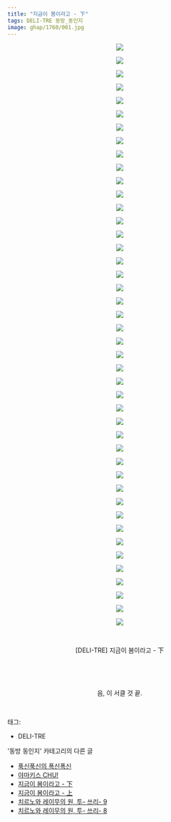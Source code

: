 ```yaml
---
title: "지금이 봄이라고 - 下"
tags: DELI-TRE 동방_동인지
image: ghap/1760/001.jpg
---
```

<div class="article">
<p style="text-align: center; clear: none; float: none;"><img src="{{ site.nasurl }}/ghap/1760/001.jpg"/></p>
<p style="text-align: center; clear: none; float: none;"><img src="{{ site.nasurl }}/ghap/1760/002.jpg"/></p>
<p style="text-align: center; clear: none; float: none;"><img src="{{ site.nasurl }}/ghap/1760/003.jpg"/></p>
<p style="text-align: center; clear: none; float: none;"><img src="{{ site.nasurl }}/ghap/1760/004.jpg"/></p>
<p style="text-align: center; clear: none; float: none;"><img src="{{ site.nasurl }}/ghap/1760/005.jpg"/></p>
<p style="text-align: center; clear: none; float: none;"><img src="{{ site.nasurl }}/ghap/1760/006.jpg"/></p>
<p style="text-align: center; clear: none; float: none;"><img src="{{ site.nasurl }}/ghap/1760/007.jpg"/></p>
<p style="text-align: center; clear: none; float: none;"><img src="{{ site.nasurl }}/ghap/1760/008.jpg"/></p>
<p style="text-align: center; clear: none; float: none;"><img src="{{ site.nasurl }}/ghap/1760/009.jpg"/></p>
<p style="text-align: center; clear: none; float: none;"><img src="{{ site.nasurl }}/ghap/1760/010.jpg"/></p>
<p style="text-align: center; clear: none; float: none;"><img src="{{ site.nasurl }}/ghap/1760/011.jpg"/></p>
<p style="text-align: center; clear: none; float: none;"><img src="{{ site.nasurl }}/ghap/1760/012.jpg"/></p>
<p style="text-align: center; clear: none; float: none;"><img src="{{ site.nasurl }}/ghap/1760/013.jpg"/></p>
<p style="text-align: center; clear: none; float: none;"><img src="{{ site.nasurl }}/ghap/1760/014.jpg"/></p>
<p style="text-align: center; clear: none; float: none;"><img src="{{ site.nasurl }}/ghap/1760/015.jpg"/></p>
<p style="text-align: center; clear: none; float: none;"><img src="{{ site.nasurl }}/ghap/1760/016.jpg"/></p>
<p style="text-align: center; clear: none; float: none;"><img src="{{ site.nasurl }}/ghap/1760/017.jpg"/></p>
<p style="text-align: center; clear: none; float: none;"><img src="{{ site.nasurl }}/ghap/1760/018.jpg"/></p>
<p style="text-align: center; clear: none; float: none;"><img src="{{ site.nasurl }}/ghap/1760/019.jpg"/></p>
<p style="text-align: center; clear: none; float: none;"><img src="{{ site.nasurl }}/ghap/1760/020.jpg"/></p>
<p style="text-align: center; clear: none; float: none;"><img src="{{ site.nasurl }}/ghap/1760/021.jpg"/></p>
<p style="text-align: center; clear: none; float: none;"><img src="{{ site.nasurl }}/ghap/1760/022.jpg"/></p>
<p style="text-align: center; clear: none; float: none;"><img src="{{ site.nasurl }}/ghap/1760/023.jpg"/></p>
<p style="text-align: center; clear: none; float: none;"><img src="{{ site.nasurl }}/ghap/1760/024.jpg"/></p>
<p style="text-align: center; clear: none; float: none;"><img src="{{ site.nasurl }}/ghap/1760/025.jpg"/></p>
<p style="text-align: center; clear: none; float: none;"><img src="{{ site.nasurl }}/ghap/1760/026.jpg"/></p>
<p style="text-align: center; clear: none; float: none;"><img src="{{ site.nasurl }}/ghap/1760/027.jpg"/></p>
<p style="text-align: center; clear: none; float: none;"><img src="{{ site.nasurl }}/ghap/1760/028.jpg"/></p>
<p style="text-align: center; clear: none; float: none;"><img src="{{ site.nasurl }}/ghap/1760/029.jpg"/></p>
<p style="text-align: center; clear: none; float: none;"><img src="{{ site.nasurl }}/ghap/1760/030.jpg"/></p>
<p style="text-align: center; clear: none; float: none;"><img src="{{ site.nasurl }}/ghap/1760/031.jpg"/></p>
<p style="text-align: center; clear: none; float: none;"><img src="{{ site.nasurl }}/ghap/1760/032.jpg"/></p>
<p style="text-align: center; clear: none; float: none;"><img src="{{ site.nasurl }}/ghap/1760/033.jpg"/></p>
<p style="text-align: center; clear: none; float: none;"><img src="{{ site.nasurl }}/ghap/1760/034.jpg"/></p>
<p style="text-align: center; clear: none; float: none;"><img src="{{ site.nasurl }}/ghap/1760/035.jpg"/></p>
<p style="text-align: center; clear: none; float: none;"><img src="{{ site.nasurl }}/ghap/1760/036.jpg"/></p>
<p style="text-align: center; clear: none; float: none;"><img src="{{ site.nasurl }}/ghap/1760/037.jpg"/></p>
<p style="text-align: center; clear: none; float: none;"><img src="{{ site.nasurl }}/ghap/1760/038.jpg"/></p>
<p style="text-align: center; clear: none; float: none;"><img src="{{ site.nasurl }}/ghap/1760/039.jpg"/></p>
<p style="text-align: center; clear: none; float: none;"><img src="{{ site.nasurl }}/ghap/1760/040.jpg"/></p>
<p style="text-align: center; clear: none; float: none;"><img src="{{ site.nasurl }}/ghap/1760/041.jpg"/></p>
<p style="text-align: center; clear: none; float: none;"><img src="{{ site.nasurl }}/ghap/1760/042.jpg"/></p>
<p style="text-align: center; clear: none; float: none;"><img src="{{ site.nasurl }}/ghap/1760/043.jpg"/></p>
<p style="text-align: center; clear: none; float: none;"><img src="{{ site.nasurl }}/ghap/1760/044.jpg"/></p>
<p style="text-align: center; clear: none; float: none;"><br/></p>
<p style="text-align: center; clear: none; float: none;">[DELI-TRE] 지금이 봄이라고 - 下</p>
<p style="text-align: center; clear: none; float: none;"><br/></p>
<p style="text-align: center; clear: none; float: none;"><br/></p>
<p style="text-align: center; clear: none; float: none;">음, 이 서클 것 끝.</p>
<p><br/></p>
</div><div class="tagTrail">
<p>태그: </p>
<ul>
<li>DELI-TRE</li>
</ul>
</div><div class="another">
<p>'동방 동인지' 카테고리의 다른 글</p>
<ul>
<li><a href="/2016-08-22-ghap_1762">푹신푹신의 폭신폭신</a></li>
<li><a href="/2016-08-22-ghap_1761">야마키스 CHU!</a></li>
<li><a href="/2016-08-22-ghap_1760">지금이 봄이라고 - 下</a></li>
<li><a href="/2016-08-22-ghap_1759">지금이 봄이라고 - 上</a></li>
<li><a href="/2016-08-21-ghap_1758">치르노와 레이무의 원, 투- 쓰리- 9</a></li>
<li><a href="/2016-08-21-ghap_1757">치르노와 레이무의 원, 투- 쓰리- 8</a></li>
</ul>
</div><div class="cb_module cb_fluid">
<div class="cb_wrt cb_profile">
</div><!-- commentList close -->
</div>
<br/>
<p id="refer"></p>
<br/>
